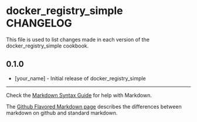 docker_registry_simple CHANGELOG
================================

This file is used to list changes made in each version of the docker_registry_simple cookbook.

0.1.0
-----
- [your_name] - Initial release of docker_registry_simple

- - -
Check the [Markdown Syntax Guide](http://daringfireball.net/projects/markdown/syntax) for help with Markdown.

The [Github Flavored Markdown page](http://github.github.com/github-flavored-markdown/) describes the differences between markdown on github and standard markdown.
